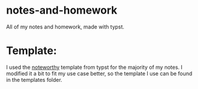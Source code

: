 # notes-and-homework
All of my notes and homework, made with typst.

# Template:
I used the [noteworthy](https://typst.app/universe/package/noteworthy) template from typst for the majority of my notes. I modified it a bit to fit my use case better, so the template I use can be found in the templates folder.
